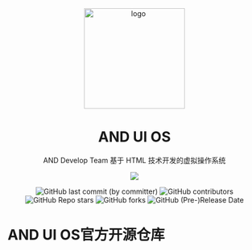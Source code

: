 <div align="center">
    <img align="center" src="https://and-dev-team.github.io/img/ANDOS.jpg" alt="logo" width="200">
    <h1 align="center">AND UI OS</h1>
    <p align="center">AND Develop Team 基于 HTML 技术开发的虚拟操作系统</p>
    <p align="center">
        <img src="https://and-dev-team.github.io/img/team3.svg"/>
    </p>
    <img alt="GitHub last commit (by committer)" src="https://img.shields.io/github/last-commit/AND-Dev-Team/AND-UI-OS">
    <img alt="GitHub contributors" src="https://img.shields.io/github/contributors/AND-Dev-Team/AND-UI-OS">
    <img alt="GitHub Repo stars" src="https://img.shields.io/github/stars/AND-Dev-Team/AND-UI-OS">
    <img alt="GitHub forks" src="https://img.shields.io/github/forks/AND-Dev-Team/AND-UI-OS">
    <img alt="GitHub (Pre-)Release Date" src="https://img.shields.io/github/release-date-pre/AND-Dev-Team/AND-UI-OS">
    </br>
</div>


# AND UI OS官方开源仓库
